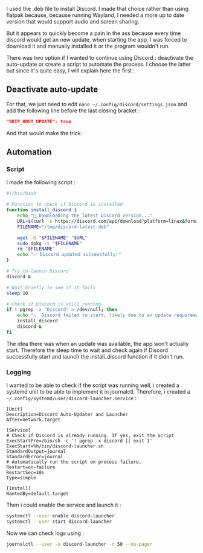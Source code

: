 I used the .deb file to install Discord. I made that choice rather than using flatpak because, because running Wayland, I needed a more up to date version that would support audio and screen sharing. 

But it appears to quickly become a pain in the ass because every time discord would get an new update, when starting the app, I was forced to download it and manually installed it or the program wouldn't run.

There was two option if I wanted to continue using Discord : deactivate the auto-update or create a script to automate the process. I choose the latter but since it's quite easy, I will explain here the first : 

## Deactivate auto-update 

For that, we just need to edit `nano ~/.config/discord/settings.json` and add the following line before the last closing bracket : 
```json
"SKIP_HOST_UPDATE": true
```

And that would make the trick. 

## Automation 

### Script

I made the following script : 
```bash
#!/bin/bash

# Function to check if Discord is installed
function install_discord {
    echo "🔄 Downloading the latest Discord version..."
    URL=$(curl -s https://discord.com/api/download?platform=linux&format=deb | grep -oP '(?<=href=")[^"]+')
    FILENAME="/tmp/discord-latest.deb"

    wget -O "$FILENAME" "$URL"
    sudo dpkg -i "$FILENAME"
    rm "$FILENAME"
    echo "✅ Discord updated successfully!"
}

# Try to launch Discord
discord &

# Wait briefly to see if it fails
sleep 10

# Check if Discord is still running
if ! pgrep -x "Discord" > /dev/null; then
    echo "⚠️  Discord failed to start, likely due to an update requirement."
    install_discord
    discord &
fi
```

The idea there was when an update was available, the app won't actually start. Therefore the sleep time to wait and check again if Discord successfully start and launch the install_discord function if it didn't run. 

### Logging 

I wanted to be able to check if the script was running well, i created a systemd unit to be able to implement it in journalctl. 
Therefore, i created a `~/.config/systemd/user/discord-launcher.service` : 
```
[Unit]
Description=Discord Auto-Updater and Launcher
After=network.target

[Service]
# Check if Discord is already running. If yes, exit the script
ExecStartPre=/bin/sh -c '! pgrep -x discord || exit 1'
ExecStart=%h/bin/discord-launcher.sh
StandardOutput=journal
StandardError=journal
# Automatically run the script on process failure.
Restart=on-failure
RestartSec=10s
Type=simple

[Install]
WantedBy=default.target
```

Then i could enable the service and launch it : 

```bash
systemctl --user enable discord-launcher
systemctl --user start discord-launcher
```

Now we can check logs using : 

```bash 
journalctl --user -u discord-launcher -n 50 --no-pager
```

